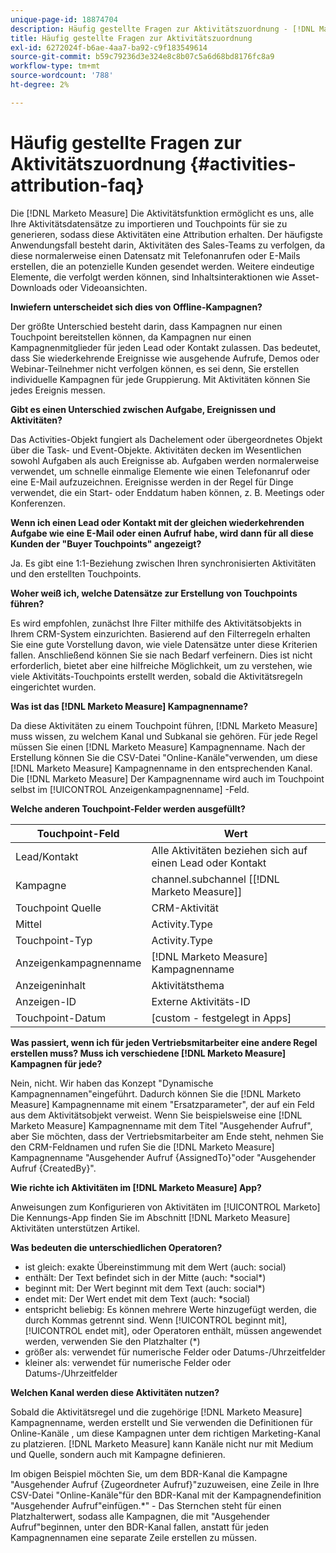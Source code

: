 ```yaml
---
unique-page-id: 18874704
description: Häufig gestellte Fragen zur Aktivitätszuordnung - [!DNL Marketo Measure] - Produktdokumentation
title: Häufig gestellte Fragen zur Aktivitätszuordnung
exl-id: 6272024f-b6ae-4aa7-ba92-c9f183549614
source-git-commit: b59c79236d3e324e8c8b07c5a6d68bd8176fc8a9
workflow-type: tm+mt
source-wordcount: '788'
ht-degree: 2%

---
```


# Häufig gestellte Fragen zur Aktivitätszuordnung {#activities-attribution-faq}

Die [!DNL Marketo Measure] Die Aktivitätsfunktion ermöglicht es uns, alle Ihre Aktivitätsdatensätze zu importieren und Touchpoints für sie zu generieren, sodass diese Aktivitäten eine Attribution erhalten. Der häufigste Anwendungsfall besteht darin, Aktivitäten des Sales-Teams zu verfolgen, da diese normalerweise einen Datensatz mit Telefonanrufen oder E-Mails erstellen, die an potenzielle Kunden gesendet werden. Weitere eindeutige Elemente, die verfolgt werden können, sind Inhaltsinteraktionen wie Asset-Downloads oder Videoansichten.

**Inwiefern unterscheidet sich dies von Offline-Kampagnen?**

Der größte Unterschied besteht darin, dass Kampagnen nur einen Touchpoint bereitstellen können, da Kampagnen nur einen Kampagnenmitglieder für jeden Lead oder Kontakt zulassen. Das bedeutet, dass Sie wiederkehrende Ereignisse wie ausgehende Aufrufe, Demos oder Webinar-Teilnehmer nicht verfolgen können, es sei denn, Sie erstellen individuelle Kampagnen für jede Gruppierung. Mit Aktivitäten können Sie jedes Ereignis messen.

**Gibt es einen Unterschied zwischen Aufgabe, Ereignissen und Aktivitäten?**

Das Activities-Objekt fungiert als Dachelement oder übergeordnetes Objekt über die Task- und Event-Objekte. Aktivitäten decken im Wesentlichen sowohl Aufgaben als auch Ereignisse ab. Aufgaben werden normalerweise verwendet, um schnelle einmalige Elemente wie einen Telefonanruf oder eine E-Mail aufzuzeichnen. Ereignisse werden in der Regel für Dinge verwendet, die ein Start- oder Enddatum haben können, z. B. Meetings oder Konferenzen.

**Wenn ich einen Lead oder Kontakt mit der gleichen wiederkehrenden Aufgabe wie eine E-Mail oder einen Aufruf habe, wird dann für all diese Kunden der &quot;Buyer Touchpoints&quot; angezeigt?**

Ja. Es gibt eine 1:1-Beziehung zwischen Ihren synchronisierten Aktivitäten und den erstellten Touchpoints.

**Woher weiß ich, welche Datensätze zur Erstellung von Touchpoints führen?**

Es wird empfohlen, zunächst Ihre Filter mithilfe des Aktivitätsobjekts in Ihrem CRM-System einzurichten. Basierend auf den Filterregeln erhalten Sie eine gute Vorstellung davon, wie viele Datensätze unter diese Kriterien fallen. Anschließend können Sie sie nach Bedarf verfeinern. Dies ist nicht erforderlich, bietet aber eine hilfreiche Möglichkeit, um zu verstehen, wie viele Aktivitäts-Touchpoints erstellt werden, sobald die Aktivitätsregeln eingerichtet wurden.

**Was ist das [!DNL Marketo Measure] Kampagnenname?**

Da diese Aktivitäten zu einem Touchpoint führen, [!DNL Marketo Measure] muss wissen, zu welchem Kanal und Subkanal sie gehören. Für jede Regel müssen Sie einen [!DNL Marketo Measure] Kampagnenname. Nach der Erstellung können Sie die CSV-Datei &quot;Online-Kanäle&quot;verwenden, um diese [!DNL Marketo Measure] Kampagnenname in den entsprechenden Kanal. Die [!DNL Marketo Measure] Der Kampagnenname wird auch im Touchpoint selbst im [!UICONTROL Anzeigenkampagnenname] -Feld.

**Welche anderen Touchpoint-Felder werden ausgefüllt?**

| **Touchpoint-Feld** | **Wert** |
|---|---|
| Lead/Kontakt | Alle Aktivitäten beziehen sich auf einen Lead oder Kontakt |
| Kampagne | channel.subchannel [[!DNL Marketo Measure]] |
| Touchpoint Quelle | CRM-Aktivität |
| Mittel | Activity.Type |
| Touchpoint-Typ | Activity.Type |
| Anzeigenkampagnenname | [!DNL Marketo Measure] Kampagnenname |
| Anzeigeninhalt | Aktivitätsthema |
| Anzeigen-ID | Externe Aktivitäts-ID |
| Touchpoint-Datum | [custom - festgelegt in Apps] |

**Was passiert, wenn ich für jeden Vertriebsmitarbeiter eine andere Regel erstellen muss? Muss ich verschiedene [!DNL Marketo Measure] Kampagnen für jede?**

Nein, nicht. Wir haben das Konzept &quot;Dynamische Kampagnennamen&quot;eingeführt. Dadurch können Sie die [!DNL Marketo Measure] Kampagnenname mit einem &quot;Ersatzparameter&quot;, der auf ein Feld aus dem Aktivitätsobjekt verweist. Wenn Sie beispielsweise eine [!DNL Marketo Measure] Kampagnenname mit dem Titel &quot;Ausgehender Aufruf&quot;, aber Sie möchten, dass der Vertriebsmitarbeiter am Ende steht, nehmen Sie den CRM-Feldnamen und rufen Sie die [!DNL Marketo Measure] Kampagnenname &quot;Ausgehender Aufruf {AssignedTo}&quot;oder &quot;Ausgehender Aufruf {CreatedBy}&quot;.

**Wie richte ich Aktivitäten im [!DNL Marketo Measure] App?**

Anweisungen zum Konfigurieren von Aktivitäten im [!UICONTROL Marketo] Die Kennungs-App finden Sie im Abschnitt [!DNL Marketo Measure] Aktivitäten unterstützen Artikel.

**Was bedeuten die unterschiedlichen Operatoren?**

* ist gleich: exakte Übereinstimmung mit dem Wert (auch: social)
* enthält: Der Text befindet sich in der Mitte (auch: &#42;social&#42;)
* beginnt mit: Der Wert beginnt mit dem Text (auch: social&#42;)
* endet mit: Der Wert endet mit dem Text (auch: &#42;social)
* entspricht beliebig: Es können mehrere Werte hinzugefügt werden, die durch Kommas getrennt sind. Wenn [!UICONTROL beginnt mit], [!UICONTROL endet mit], oder Operatoren enthält, müssen angewendet werden, verwenden Sie den Platzhalter (&#42;)
* größer als: verwendet für numerische Felder oder Datums-/Uhrzeitfelder
* kleiner als: verwendet für numerische Felder oder Datums-/Uhrzeitfelder

**Welchen Kanal werden diese Aktivitäten nutzen?**

Sobald die Aktivitätsregel und die zugehörige [!DNL Marketo Measure] Kampagnenname, werden erstellt und Sie verwenden die Definitionen für Online-Kanäle , um diese Kampagnen unter dem richtigen Marketing-Kanal zu platzieren. [!DNL Marketo Measure] kann Kanäle nicht nur mit Medium und Quelle, sondern auch mit Kampagne definieren.

Im obigen Beispiel möchten Sie, um dem BDR-Kanal die Kampagne &quot;Ausgehender Aufruf {Zugeordneter Aufruf}&quot;zuzuweisen, eine Zeile in Ihre CSV-Datei &quot;Online-Kanäle&quot;für den BDR-Kanal mit der Kampagnendefinition &quot;Ausgehender Aufruf&quot;einfügen.&#42;&quot; - Das Sternchen steht für einen Platzhalterwert, sodass alle Kampagnen, die mit &quot;Ausgehender Aufruf&quot;beginnen, unter den BDR-Kanal fallen, anstatt für jeden Kampagnennamen eine separate Zeile erstellen zu müssen.
